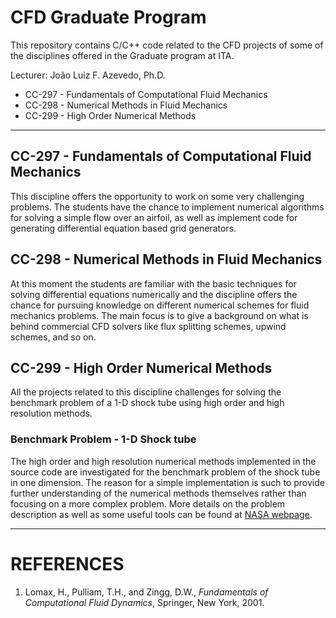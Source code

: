 # CFD Graduate Program
This repository contains C/C++ code related to the CFD projects of some of the disciplines offered in the Graduate program at ITA.

Lecturer: João Luiz F. Azevedo, Ph.D.

- CC-297 - Fundamentals of Computational Fluid Mechanics
- CC-298 - Numerical Methods in Fluid Mechanics
- CC-299 - High Order Numerical Methods

---


## CC-297 - Fundamentals of Computational Fluid Mechanics
This discipline offers the opportunity to work on some very challenging problems. The students have the chance to implement numerical algorithms for solving a simple flow over an airfoil, as well as implement code for generating differential equation based grid generators.

## CC-298 - Numerical Methods in Fluid Mechanics
At this moment the students are familiar with the basic techniques for solving differential equations numerically and the discipline offers the chance for pursuing knowledge on different numerical schemes for fluid mechanics problems. The main focus is to give a background on what is behind commercial CFD solvers like flux splitting schemes, upwind schemes, and so on.

## CC-299 - High Order Numerical Methods
All the projects related to this discipline challenges for solving the benchmark problem of a 1-D shock tube using high order and high resolution methods.
### Benchmark Problem - 1-D Shock tube
The high order and high resolution numerical methods implemented in the source code are investigated for the benchmark problem of the shock tube in one dimension. The reason for a simple implementation is such to provide further understanding of the numerical methods themselves rather than focusing on a more complex problem. More details on the problem description as well as some useful tools can be found at [NASA webpage](https://www.grc.nasa.gov/WWW/wind/valid/stube/stube.html).


---
# REFERENCES
<!--
1. <a name="whiteley"></a> Joe Pitt-Francis and Jonathan Whiteley. 2017. *Guide to Scientific Computing in C++*, 2nd Edition. Springer.
-->
1. <a name="lomax"></a> Lomax, H., Pulliam, T.H., and Zingg, D.W., *Fundamentals of Computational Fluid Dynamics*, Springer, New York, 2001.
